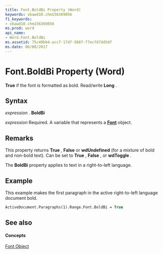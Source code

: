 ```yaml
---
title: Font.BoldBi Property (Word)
keywords: vbawd10.chm156369056
f1_keywords:
- vbawd10.chm156369056
ms.prod: word
api_name:
- Word.Font.BoldBi
ms.assetid: 75c49bb4-acc7-17d7-5887-f7ecf87dd5df
ms.date: 06/08/2017
---
```



# Font.BoldBi Property (Word)

 **True** if the font is formatted as bold. Read/write **Long** .


## Syntax

 _expression_ . **BoldBi**

 _expression_ Required. A variable that represents a **[Font](font-object-word.md)** object.


## Remarks

This property returns **True** , **False** or **wdUndefined** (for a mixture of bold and non-bold text). Can be set to **True** , **False** , or **wdToggle** .

The **BoldBi** property applies to text in a right-to-left language.


## Example

This example makes the first paragraph in the active right-to-left language document bold.


```vb
ActiveDocument.Paragraphs(1).Range.Font.BoldBi = True
```


## See also


#### Concepts


[Font Object](font-object-word.md)

